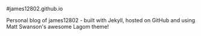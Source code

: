 #james12802.github.io

Personal blog of james12802 - built with Jekyll, hosted on GitHub and using Matt Swanson's awesome Lagom theme!